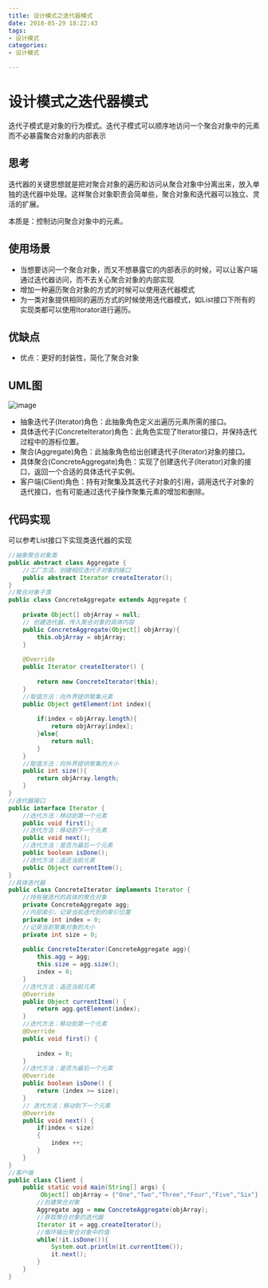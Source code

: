 ```yaml
---
title: 设计模式之迭代器模式
date: 2018-05-29 18:22:43
tags:
- 设计模式
categories:
- 设计模式

---
```


#  设计模式之迭代器模式

迭代子模式是对象的行为模式。迭代子模式可以顺序地访问一个聚合对象中的元素而不必暴露聚合对象的内部表示

<!--more-->

## 思考

迭代器的关键思想就是把对聚合对象的遍历和访问从聚合对象中分离出来，放入单独的迭代器中处理。这样聚合对象职责会简单些，聚合对象和迭代器可以独立、灵活的扩展。

本质是：控制访问聚合对象中的元素。

## 使用场景

- 当想要访问一个聚合对象，而又不想暴露它的内部表示的时候，可以让客户端通过迭代器访问，而不去关心聚合对象的内部实现
- 增加一种遍历聚合对象的方式的时候可以使用迭代器模式
- 为一类对象提供相同的遍历方式的时候使用迭代器模式，如List接口下所有的实现类都可以使用Itorator进行遍历。

## 优缺点

- 优点：更好的封装性，简化了聚合对象


## UML图

![image](https://image-1257941127.cos.ap-beijing.myqcloud.com/deMode9.jpg)

- 抽象迭代子(Iterator)角色：此抽象角色定义出遍历元素所需的接口。
- 具体迭代子(ConcreteIterator)角色：此角色实现了Iterator接口，并保持迭代过程中的游标位置。
- 聚合(Aggregate)角色：此抽象角色给出创建迭代子(Iterator)对象的接口。
- 具体聚合(ConcreteAggregate)角色：实现了创建迭代子(Iterator)对象的接口，返回一个合适的具体迭代子实例。
- 客户端(Client)角色：持有对聚集及其迭代子对象的引用，调用迭代子对象的迭代接口，也有可能通过迭代子操作聚集元素的增加和删除。

## 代码实现

可以参考List接口下实现类迭代器的实现

```java
//抽象聚合对象类
public abstract class Aggregate {
    //工厂方法，创建相应迭代子对象的接口
    public abstract Iterator createIterator();
}
//聚合对象子类
public class ConcreteAggregate extends Aggregate {
    
    private Object[] objArray = null;
    // 创建迭代器，传入聚合对象的具体内容
    public ConcreteAggregate(Object[] objArray){
        this.objArray = objArray;
    }
    
    @Override
    public Iterator createIterator() {
        
        return new ConcreteIterator(this);
    }
    //取值方法：向外界提供聚集元素
    public Object getElement(int index){
        
        if(index < objArray.length){
            return objArray[index];
        }else{
            return null;
        }
    }
    //取值方法：向外界提供聚集的大小
    public int size(){
        return objArray.length;
    }
}
//迭代器接口
public interface Iterator {
    //迭代方法：移动到第一个元素
    public void first();
    //迭代方法：移动到下一个元素
    public void next();
    //迭代方法：是否为最后一个元素
    public boolean isDone();
    //迭代方法：返还当前元素
    public Object currentItem();
}
//具体迭代器
public class ConcreteIterator implements Iterator {
    //持有被迭代的具体的聚合对象
    private ConcreteAggregate agg;
    //内部索引，记录当前迭代到的索引位置
    private int index = 0;
    //记录当前聚集对象的大小
    private int size = 0;
    
    public ConcreteIterator(ConcreteAggregate agg){
        this.agg = agg;
        this.size = agg.size();
        index = 0;
    }
    //迭代方法：返还当前元素
    @Override
    public Object currentItem() {
        return agg.getElement(index);
    }
    //迭代方法：移动到第一个元素
    @Override
    public void first() {
        
        index = 0;
    }
    //迭代方法：是否为最后一个元素
    @Override
    public boolean isDone() {
        return (index >= size);
    }
    // 迭代方法：移动到下一个元素
    @Override
    public void next() {
        if(index < size)
        {
            index ++;
        }
    }
}
//客户端
public class Client {
    public static void main(String[] args) {
         Object[] objArray = {"One","Two","Three","Four","Five","Six"};
        //创建聚合对象
        Aggregate agg = new ConcreteAggregate(objArray);
        //获取聚合对象的迭代器
        Iterator it = agg.createIterator();
        //循环输出聚合对象中的值
        while(!it.isDone()){
            System.out.println(it.currentItem());
            it.next();
        }
    }
}
```